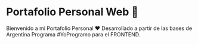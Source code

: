 # Portafolio Personal Web :bookmark_tabs:
Bienvenido a mi Portafolio Personal :heart: Desarrollado a partir de las bases de Argentina Programa #YoProgramo para el FRONTEND.
